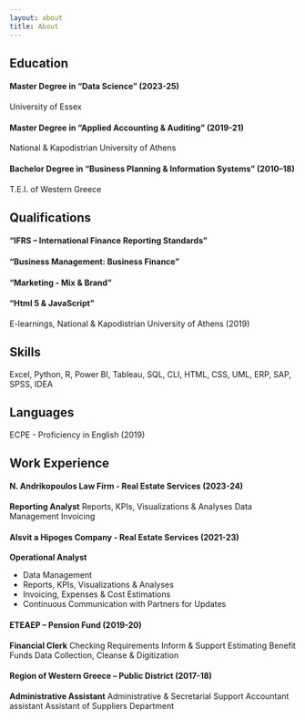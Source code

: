```yaml
---
layout: about
title: About
---
```


## Education

#### Master Degree in “Data Science” (2023-25)
University of Essex

#### Master Degree in “Applied Accounting & Auditing” (2019-21)
National & Kapodistrian University of Athens

#### Bachelor Degree in “Business Planning & Information Systems” (2010–18)
T.E.I. of Western Greece


## Qualifications

#### “IFRS – International Finance Reporting Standards”
#### “Business Management: Business Finance”
#### “Marketing - Mix & Brand”
#### “Html 5 & JavaScript”
E-learnings, National & Kapodistrian University of Athens (2019)


## Skills

Excel, Python, R, Power BI, Tableau, SQL, CLI, HTML, CSS, UML, ERP, SAP, SPSS, IDEA


## Languages

ECPE - Proficiency in English (2019)


## Work Experience

#### N. Andrikopoulos Law Firm - Real Estate Services (2023-24)
<strong>Reporting Analyst</strong>
Reports, KPIs, Visualizations & Analyses
Data Management
Invoicing

#### Alsvit a Hipoges Company - Real Estate Services (2021-23)
<strong>Operational Analyst</strong>
<ul>
<li>Data Management</li>
<li>Reports, KPIs, Visualizations & Analyses</li>
<li>Invoicing, Expenses & Cost Estimations</li>
<li>Continuous Communication with Partners for Updates</li>
</ul>

#### ETEAEP – Pension Fund (2019-20)
<strong>Financial Clerk</strong>
Checking Requirements
Inform & Support
Estimating Benefit Funds
Data Collection, Cleanse & Digitization

#### Region of Western Greece – Public District (2017-18)
<strong>Administrative Assistant</strong>
Administrative & Secretarial Support
Accountant assistant
Assistant of Suppliers Department
